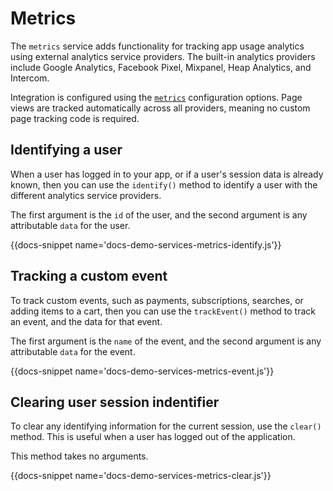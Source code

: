 # Metrics

The `metrics` service adds functionality for tracking app usage analytics using external analytics service providers. The built-in analytics providers include Google Analytics, Facebook Pixel, Mixpanel, Heap Analytics, and Intercom.

Integration is configured using the [`metrics`](/docs/config) configuration options. Page views are tracked automatically across all providers, meaning no custom page tracking code is required.

## Identifying a user

When a user has logged in to your app, or if a user's session data is already known, then you can use the `identify()` method to identify a user with the different analytics service providers.

The first argument is the `id` of the user, and the second argument is any attributable `data` for the user.

{{docs-snippet name='docs-demo-services-metrics-identify.js'}}

## Tracking a custom event

To track custom events, such as payments, subscriptions, searches, or adding items to a cart, then you can use the `trackEvent()` method to track an event, and the data for that event.

The first argument is the `name` of the event, and the second argument is any attributable `data` for the event.

{{docs-snippet name='docs-demo-services-metrics-event.js'}}

## Clearing user session indentifier

To clear any identifying information for the current session, use the `clear()` method. This is useful when a user has logged out of the application.

This method takes no arguments.

{{docs-snippet name='docs-demo-services-metrics-clear.js'}}

